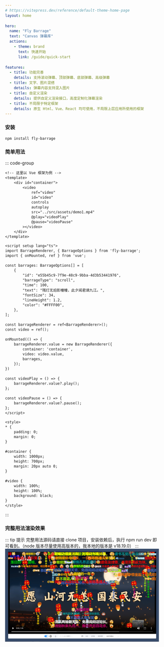 ```yaml
---
# https://vitepress.dev/reference/default-theme-home-page
layout: home

hero:
  name: "Fly Barrage"
  text: "Canvas 弹幕库"
  actions:
    - theme: brand
      text: 快速开始
      link: /guide/quick-start

features:
  - title: 功能完善
    details: 支持滚动弹幕、顶部弹幕、底部弹幕、高级弹幕
  - title: 文字、图片混搭
    details: 弹幕内容支持混入图片
  - title: 自定义渲染
    details: 提供自定义渲染接口，高度定制化弹幕渲染
  - title: 不局限于特定框架
    details: 原生 Html、Vue、React 均可使用，不局限上层应用所使用的框架
---
```

### 安装
```bash
npm install fly-barrage
```

### 简单用法

::: code-group
```vue [template]
<!-- 这里以 Vue 框架为例 -->
<template>
    <div id="container">
        <video
            ref="video"
            id="video"
            controls
            autoplay
            src="../src/assets/demo1.mp4"
            @play="videoPlay"
            @pause="videoPause"
        ></video>
    </div>
</template>
```

```vue [script]
<script setup lang="ts">
import BarrageRenderer, { BarrageOptions } from 'fly-barrage';
import { onMounted, ref } from 'vue';

const barrages: BarrageOptions[] = [
    {
        "id": "e55b45c9-7f9e-48c9-9bba-4d3b53441976",
        "barrageType": "scroll",
        "time": 100,
        "text": "残灯无焰影幢幢，此夕闻君谪九江。",
        "fontSize": 34,
        "lineHeight": 1.2,
        "color": "#FFFF00",
    },
];

const barrageRenderer = ref<BarrageRenderer>();
const video = ref();

onMounted(() => {
    barrageRenderer.value = new BarrageRenderer({
        container: 'container',
        video: video.value,
        barrages,
    });
})

const videoPlay = () => {
    barrageRenderer.value?.play();
};

const videoPause = () => {
    barrageRenderer.value?.pause();
};
</script>
```

```vue [style]
<style>
* {
    padding: 0;
    margin: 0;
}

#container {
    width: 1000px;
    height: 700px;
    margin: 20px auto 0;
}

#video {
    width: 100%;
    height: 100%;
    background: black;
}
</style>
```
:::

### 完整用法渲染效果
::: tip 提示
完整用法源码请直接 clone 项目，安装依赖后，执行 npm run dev 即可看到。（node 版本尽量使用高版本的，我本地的版本是 v18.19.0）
:::
![渲染效果](./assets/imgs/0001.png)
